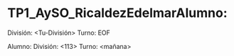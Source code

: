 # TP1_AySO_RicaldezEdelmarAlumno: <Tu-Nombre>
División: <Tu-División>
Turno: <Tu-Turno>EOF

Alumno: <edelmar ricaldez>
División: <113>
Turno: <mañana>
